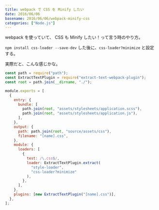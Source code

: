 ```yaml
---
title: webpack で CSS を Minify したい
date: 2016/06/06
basename: 2016/06/06/webpack-minify-css
categories: ["Node.js"]
---
```


webpack を使っていて、 CSS も Minify したい！って言う時のやり方。

`npm install css-loader --save-dev` した後に、`css-loader?minimize` と設定する。

実際だと、こんな感じかな。

```javascript
const path = require("path");
const ExtractTextPlugin = require("extract-text-webpack-plugin");
const root = path.join(__dirname, "./");

module.exports = [
  {
    entry: {
      bundle: [
        path.join(root, "assets/stylesheets/application.scss"),
        path.join(root, "assets/stylesheets/application.js"),
      ],
    },
    output: {
      path: path.join(root, "source/assets/css"),
      filename: "[name].css",
    },
    module: {
      loaders: [
        {
          test: /\.css$/,
          loader: ExtractTextPlugin.extract(
            "style-loader",
            "css-loader?minimize"
          ),
        },
      ],
    },
    plugins: [new ExtractTextPlugin("[name].css")],
  },
];
```
